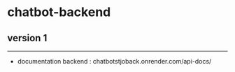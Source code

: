 # chatbot-backend

## version 1

---

- documentation backend : chatbotstjoback.onrender.com/api-docs/